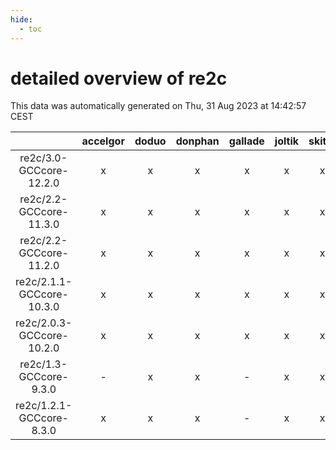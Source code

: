 ```yaml
---
hide:
  - toc
---
```


detailed overview of re2c
=========================


This data was automatically generated on Thu, 31 Aug 2023 at 14:42:57 CEST  

| |accelgor|doduo|donphan|gallade|joltik|skitty|swalot|victini|
| :---: | :---: | :---: | :---: | :---: | :---: | :---: | :---: | :---: |
|re2c/3.0-GCCcore-12.2.0|x|x|x|x|x|x|x|x|
|re2c/2.2-GCCcore-11.3.0|x|x|x|x|x|x|x|x|
|re2c/2.2-GCCcore-11.2.0|x|x|x|x|x|x|x|x|
|re2c/2.1.1-GCCcore-10.3.0|x|x|x|x|x|x|x|x|
|re2c/2.0.3-GCCcore-10.2.0|x|x|x|x|x|x|x|x|
|re2c/1.3-GCCcore-9.3.0|-|x|x|-|x|x|x|x|
|re2c/1.2.1-GCCcore-8.3.0|x|x|x|-|x|x|x|x|

